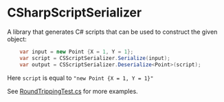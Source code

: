 # CSharpScriptSerializer
A library that generates C# scripts that can be used to construct the given object:

```C#
    var input = new Point {X = 1, Y = 1};
    var script = CSScriptSerializer.Serialize(input);
    var output = CSScriptSerializer.Deserialize<Point>(script);
```

Here `script` is equal to `"new Point {X = 1, Y = 1}"`

See [RoundTrippingTest.cs](https://github.com/AndriySvyryd/CSharpScriptSerializer/blob/dev/test/CSharpScriptSerialization.Tests/RoundTrippingTest.cs) for more examples.